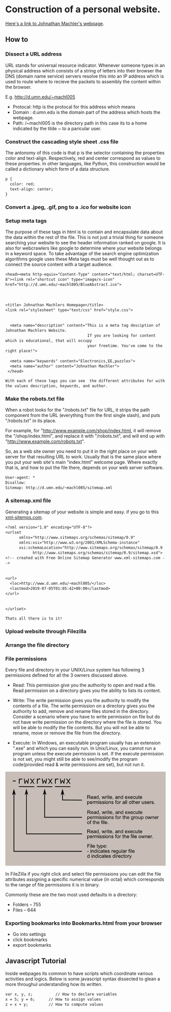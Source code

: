 # Construction of a personal website.
[Here's a link to Johnathan Machler's webpage](http://d.umn.edu/~machl005 "Johnathan Machlers webpage").  


## How to 


### Dissect a URL address 
URL stands for universal resource indicator. Whenever someone types in an physical address which consists of a string of 
letters into their browser the DNS (domain name service) servers resolve this into an IP address which is used to route where to 
recieve the packets to assembly the content within the browser.

E.g. http://d.umn.edu/~machl005

* Protocal: http  is the protocal for this address which means 
* Domain :  d.umn.edu is the domain part of the address which hosts the webpage.
* Path:    /~machl005  is the directory path in this case its to a home indicated by the tilde ~ to a paricular user. 

### Construct the cascading style sheet .css file 
The antonomy of this code is that p is the selector 
containing the properties color and text-align. Respectively, red and center correspond as values to these properties. 
In other languages, like Python, this construction would be called a dictionary which form of a data structure. 

~~~~
p {
  color: red;
  text-align: center;
}
~~~~



### Convert a .jpeg, .gif, png to a .ico for website icon 



### Setup meta tags 
The purpose of these tags in html is to contain and encapsulate data about the data within the rest of the file. This is not just a trivial thing for someone searching your website to see the header information ranked on google. It is also for webcrawlers like google to determine where your website belongs in a keyword space.  To take advantage of the search engine optimization algorithms google uses these Meta tags must be well thought out as to connect the source content with a target audience.

~~~~
<head><meta http-equiv="Content-Type" content="text/html; charset=UTF-8"><link rel="shortcut icon" type="image/x-icon" href="http://d.umn.edu/~machl005/BlueAbstract.ico">


	
<title> Johnathan Machlers Homepage</title>
<link rel="stylesheet" type="text/css" href="style.css">


  <meta name="description" content="This is a meta tag desciption of Johnathan Machlers Website. 
                                    If you are looking for content which is educational, that will occupy 
                                    your freetime. You've come to the right place!">
                                    
  <meta name="keywords" content="Electronics,EE,puzzles">
  <meta name="author" content="Johnathan Machler">
 </head>
 ~~~~
 
 
 ```
 With each of these tags you can see  the different attributes for with the values description, keywords, and author.
```

### Make the robots.txt file
When a robot looks for the "/robots.txt" file for URL, it strips the path component from the URL (everything from the first single slash), and puts "/robots.txt" in its place.

For example, for "http://www.example.com/shop/index.html, it will remove the "/shop/index.html", and replace it with "/robots.txt", and will end up with "http://www.example.com/robots.txt".

So, as a web site owner you need to put it in the right place on your web server for that resulting URL to work. Usually that is the same place where you put your web site's main "index.html" welcome page. Where exactly that is, and how to put the file there, depends on your web server software. 

~~~~
User-agent: *
Disallow:
Sitemap: http://d.umn.edu/~machl005/sitemap.xml
~~~~



### A sitemap.xml file 

Generating a sitemap of your website is simple and easy. 
if you go to this [xml-sitemps.com](https://www.xml-sitemaps.com "sitemap.xml creation page ").
~~~~
<?xml version="1.0" encoding="UTF-8"?>
<urlset
      xmlns="http://www.sitemaps.org/schemas/sitemap/0.9"
      xmlns:xsi="http://www.w3.org/2001/XMLSchema-instance"
      xsi:schemaLocation="http://www.sitemaps.org/schemas/sitemap/0.9
            http://www.sitemaps.org/schemas/sitemap/0.9/sitemap.xsd">
<!-- created with Free Online Sitemap Generator www.xml-sitemaps.com -->


<url>
  <loc>http://www.d.umn.edu/~machl005/</loc>
  <lastmod>2019-07-05T01:05:42+00:00</lastmod>
</url>


</urlset>
~~~~

```
Thats all there is to it!
```

### Upload website through Filezilla 


### Arrange the file directory 


### File permissions 
Every file and directory in your UNIX/Linux system has following 3 permissions defined for all the 3 owners discussed above.

* Read: This permission give you the authority to open and read a file. Read permission on a directory gives you the ability to lists its content.

* Write: The write permission gives you the authority to modify the contents of a file. The write permission on a directory gives you the authority to add, remove and rename files stored in the directory. Consider a scenario where you have to write permission on file but do not have write permission on the directory where the file is stored. You will be able to modify the file contents. But you will not be able to rename, move or remove the file from the directory.

* Execute: In Windows, an executable program usually has an extension ".exe" and which you can easily run. In Unix/Linux, you cannot run a program unless the execute permission is set. If the execute permission is not set, you might still be able to see/modify the program code(provided read & write permissions are set), but not run it.

![File Permissions](FilePermissions.png)

In FileZilla if you right click and select file permissions you can edit the file attributes assigning a specific numerical value  (in octal) which corresponds to the range of file permissions it is in binary. 

Commonly these are the two most used defaults in a directory: 
* Folders – 755
* Files – 644

### Exporting bookmarks into Bookmarks.html from your browser
* Go into settings 
* click bookmarks 
* export bookmarks


## Javascript Tutorial 
Inside webpages its common to have scripts which coordinate various activities and logics. 
Below is some javascript syntax dissected to glean a more throughul understanding how its written. 

~~~~
var x, y, z;          // How to declare variables
x = 5; y = 6;      // How to assign values
z = x + y;         // How to compute values
~~~~


